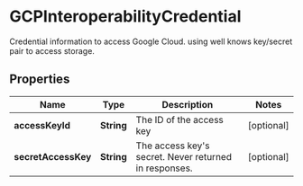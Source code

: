 

# GCPInteroperabilityCredential

Credential information to access Google Cloud. using well knows key/secret pair to access storage.

## Properties

| Name | Type | Description | Notes |
|------------ | ------------- | ------------- | -------------|
|**accessKeyId** | **String** | The ID of the access key |  [optional] |
|**secretAccessKey** | **String** | The access key&#39;s secret. Never returned in responses. |  [optional] |



